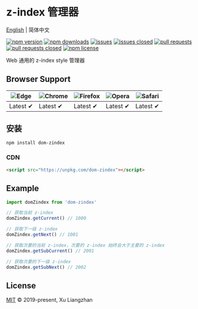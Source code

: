# z-index 管理器

[English](README.en.md) | 简体中文  

[![npm version](https://img.shields.io/npm/v/dom-zindex.svg?style=flat-square)](https://www.npmjs.com/package/dom-zindex)
[![npm downloads](https://img.shields.io/npm/dt/dom-zindex.svg?style=flat-square)](https://npm-stat.com/charts.html?package=dom-zindex)
[![issues](https://img.shields.io/github/issues/x-extends/dom-zindex.svg)](https://github.com/x-extends/dom-zindex/issues)
[![issues closed](https://img.shields.io/github/issues-closed/x-extends/dom-zindex.svg)](https://github.com/x-extends/dom-zindex/issues?q=is%3Aissue+is%3Aclosed)
[![pull requests](https://img.shields.io/github/issues-pr/x-extends/dom-zindex.svg)](https://github.com/x-extends/dom-zindex/pulls)
[![pull requests closed](https://img.shields.io/github/issues-pr-closed/x-extends/dom-zindex.svg)](https://github.com/x-extends/dom-zindex/pulls?q=is%3Apr+is%3Aclosed)
[![npm license](https://img.shields.io/github/license/mashape/apistatus.svg)](LICENSE)

Web 通用的 z-index style 管理器  

## Browser Support

![Edge](https://raw.github.com/alrra/browser-logos/master/src/edge/edge_48x48.png) | ![Chrome](https://raw.github.com/alrra/browser-logos/master/src/chrome/chrome_48x48.png) | ![Firefox](https://raw.github.com/alrra/browser-logos/master/src/firefox/firefox_48x48.png) | ![Opera](https://raw.github.com/alrra/browser-logos/master/src/opera/opera_48x48.png) | ![Safari](https://raw.github.com/alrra/browser-logos/master/src/safari/safari_48x48.png)
--- | --- | --- | --- | --- |
Latest ✔ | Latest ✔ | Latest ✔ | Latest ✔ | Latest ✔ |

## 安装

```shell
npm install dom-zindex
```

### CDN

```HTML
<script src="https://unpkg.com/dom-zindex"></script>
```

## Example

```javascript
import domZindex from 'dom-zindex'

// 获取当前 z-index
domZindex.getCurrent() // 1000

// 获取下一级 z-index
domZindex.getNext() // 1001

// 获取次要的当前 z-index，次要的 z-index 始终会大于主要的 z-index
domZindex.getSubCurrent() // 2001

// 获取次要的下一级 z-index
domZindex.getSubNext() // 2002
```

## License

[MIT](LICENSE) © 2019-present, Xu Liangzhan

